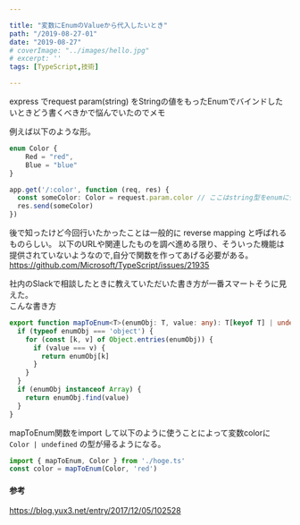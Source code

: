 ```yaml
---

title: "変数にEnumのValueから代入したいとき"
path: "/2019-08-27-01"
date: "2019-08-27"
# coverImage: "../images/hello.jpg"
# excerpt: ''
tags: [TypeScript,技術]

---
```



express でrequest param(string) をStringの値をもったEnumでバインドしたいときどう書くべきかで悩んでいたのでメモ

例えば以下のような形。
```ts
enum Color {
    Red = "red",
    Blue = "blue"
}

app.get('/:color', function (req, res) {
  const someColor: Color = request.param.color // ここはstring型をenumに代入しようとしてるのでErrorになる。paramには「red or blue」 が来ることを期待する
  res.send(someColor)
})
```

後で知ったけど今回行いたかったことは一般的に reverse mapping と呼ばれるものらしい。
以下のURLや関連したものを調べ進める限り、そういった機能は提供されていないようなので,自分で関数を作ってあげる必要がある。
https://github.com/Microsoft/TypeScript/issues/21935

社内のSlackで相談したときに教えていただいた書き方が一番スマートそうに見えた。  
こんな書き方

```ts
export function mapToEnum<T>(enumObj: T, value: any): T[keyof T] | undefined {
  if (typeof enumObj === 'object') {
    for (const [k, v] of Object.entries(enumObj)) {
      if (value === v) {
        return enumObj[k]
      }
    }
  }
  if (enumObj instanceof Array) {
    return enumObj.find(value)
  }
}
```

mapToEnum関数をimport して以下のように使うことによって変数colorに `Color | undefined` の型が帰るようになる。

```ts
import { mapToEnum, Color } from './hoge.ts'
const color = mapToEnum(Color, 'red')
```

#### 参考

https://blog.yux3.net/entry/2017/12/05/102528
